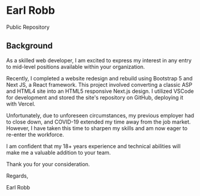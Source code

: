 # Earl Robb
 Public Repository  
 

## Background

As a skilled web developer, I am excited to express my interest in any entry to mid-level positions available within your organization.

Recently, I completed a website redesign and rebuild using Bootstrap 5 and Next JS, a React framework. This project involved converting a classic ASP and HTML4 site into an HTML5 responsive Next.js design. I utilized VSCode for development and stored the site's repository on GitHub, deploying it with Vercel. 

Unfortunately, due to unforeseen circumstances, my previous employer had to close down, and COVID-19 extended my time away from the job market. However, I have taken this time to sharpen my skills and am now eager to re-enter the workforce.

I am confident that my 18+ years experience and technical abilities will make me a valuable addition to your team. 

Thank you for your consideration. 

Regards,

Earl Robb 



